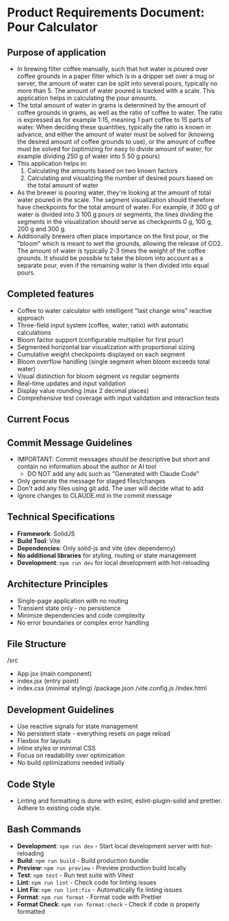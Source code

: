 # Product Requirements Document: Pour Calculator

## Purpose of application

- In brewing filter coffee manually, such that hot water is poured over coffee grounds in a paper filter which is in a dripper set over a mug or server, the amount of water can be split into several pours, typically no more than 5. The amount of water poured is tracked with a scale. This application helps in calculating the pour amounts.
- The total amount of water in grams is determined by the amount of coffee grounds in grams, as well as the ratio of coffee to water. The ratio is expressed as for example 1:15, meaning 1 part coffee to 15 parts of water. When deciding these quantities, typically the ratio is known in advance, and either the amount of water must be solved for (knowing the desired amount of coffee grounds to use), or the amount of coffee must be solved for (optimizing for easy to divide amount of water, for example dividing 250 g of water into 5 50 g pours)
- This application helps in:
  1.  Calculating the amounts based on two known factors
  2.  Calculating and visualizing the number of desired pours based on the total amount of water
- As the brewer is pouring water, they're looking at the amount of total water poured in the scale. The segment visualization should therefore have checkpoints for the total amount of water. For example, if 300 g of water is divided into 3 100 g pours or segments, the lines dividing the segments in the visualization should serve as checkpoints 0 g, 100 g, 200 g and 300 g.
- Additionally brewers often place importance on the first pour, or the "bloom" which is meant to wet the grounds, allowing the release of CO2. The amount of water is typically 2-3 times the weight of the coffee grounds. It should be possible to take the bloom into account as a separate pour, even if the remaining water is then divided into equal pours.

## Completed features

- Coffee to water calculator with intelligent "last change wins" reactive approach
- Three-field input system (coffee, water, ratio) with automatic calculations
- Bloom factor support (configurable multiplier for first pour)
- Segmented horizontal bar visualization with proportional sizing
- Cumulative weight checkpoints displayed on each segment
- Bloom overflow handling (single segment when bloom exceeds total water)
- Visual distinction for bloom segment vs regular segments
- Real-time updates and input validation
- Display value rounding (max 2 decimal places)
- Comprehensive test coverage with input validation and interaction tests

## Current Focus

## Commit Message Guidelines

- IMPORTANT: Commit messages should be descriptive but short and contain no information about the author or AI tool
  - DO NOT add any ads such as "Generated with Claude Code"
- Only generate the message for staged files/changes
- Don't add any files using git add. The user will decide what to add
- Ignore changes to CLAUDE.md in the commit message

## Technical Specifications

- **Framework**: SolidJS
- **Build Tool**: Vite
- **Dependencies**: Only solid-js and vite (dev dependency)
- **No additional libraries** for styling, routing or state management
- **Development**: `npm run dev` for local development with hot-reloading

## Architecture Principles

- Single-page application with no routing
- Transient state only - no persistence
- Minimize dependencies and code complexity
- No error boundaries or complex error handling

## File Structure

/src

- App.jsx (main component)
- index.jsx (entry point)
- index.css (minimal styling)
  /package.json
  /vite.config.js
  /index.html

## Development Guidelines

- Use reactive signals for state management
- No persistent state - everything resets on page reload
- Flexbox for layouts
- Inline styles or minimal CSS
- Focus on readability over optimization
- No build optimizations needed initially

## Code Style

- Linting and formatting is done with eslint, eslint-plugin-solid and prettier. Adhere to existing code style.

## Bash Commands

- **Development**: `npm run dev` - Start local development server with hot-reloading
- **Build**: `npm run build` - Build production bundle
- **Preview**: `npm run preview` - Preview production build locally
- **Test**: `npm test` - Run test suite with Vitest
- **Lint**: `npm run lint` - Check code for linting issues
- **Lint Fix**: `npm run lint:fix` - Automatically fix linting issues
- **Format**: `npm run format` - Format code with Prettier
- **Format Check**: `npm run format:check` - Check if code is properly formatted
